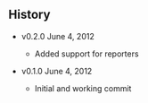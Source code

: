 ## History

- v0.2.0 June 4, 2012
	- Added support for reporters

- v0.1.0 June 4, 2012
	- Initial and working commit